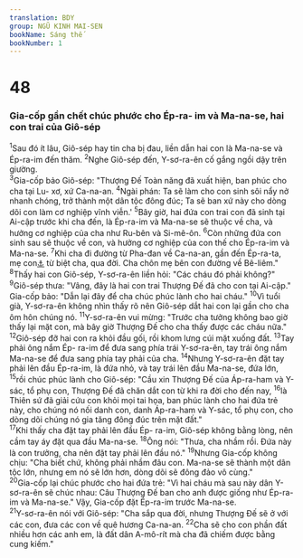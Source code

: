 ```yaml
---
translation: BDY
group: NGŨ KINH MAI-SEN
bookName: Sáng thế 
bookNumber: 1
---
```


<div class="title"><h1>48</h1><h3>Gia-cốp gần chết chúc phước cho Ép-ra- im và Ma-na-se, hai con trai của Giô-sép</h3></div>
<span class="verse sa_48_1"><sup>1</sup>Sau đó ít lâu, Giô-sép hay tin cha bị đau, liền dẫn hai con là Ma-na-se và Ép-ra-im đến thăm. </span>
<span class="verse sa_48_2"><sup>2</sup>Nghe Giô-sép đến, Y-sơ-ra-ên cố gắng ngồi dậy trên giường.<br/></span>
<span class="verse sa_48_3"><sup>3</sup>Gia-cốp bảo Giô-sép: &#34;Thượng Đế Toàn năng đã xuất hiện, ban phúc cho cha tại Lu- xơ, xứ Ca-na-an. </span>
<span class="verse sa_48_4"><sup>4</sup>Ngài phán: Ta sẽ làm cho con sinh sôi nẩy nở nhanh chóng, trở thành một dân tộc đông đúc; Ta sẽ ban xứ này cho dòng dõi con làm cơ nghiệp vĩnh viễn.&#39; </span>
<span class="verse sa_48_5"><sup>5</sup>Bây giờ, hai đứa con trai con đã sinh tại Ai-cập trước khi cha đến, là Ép-ra-im và Ma-na-se sẽ thuộc về cha, và hưởng cơ nghiệp của cha như Ru-bên và Si-mê-ôn. </span>
<span class="verse sa_48_6"><sup>6</sup>Còn những đứa con sinh sau sẽ thuộc về con, và hưởng cơ nghiệp của con thế cho Ép-ra-im và Ma-na-se. </span>
<span class="verse sa_48_7"><sup>7</sup>Khi cha đi đường từ Pha-đan về Ca-na-an, gần đến Ép-ra-ta, mẹ con<a href="#" data-toggle="tooltip" data-placement="bottom" title="Nt Ra-chên">⚓</a> từ biệt cha, qua đời. Cha chôn mẹ bên con đường về Bê-liêm.&#34;<br/></span>
<span class="verse sa_48_8"><sup>8</sup>Thấy hai con Giô-sép, Y-sơ-ra-ên liền hỏi: &#34;Các cháu đó phải không?&#34; </span>
<span class="verse sa_48_9"><sup>9</sup>Giô-sép thưa: &#34;Vâng, đây là hai con trai Thượng Đế đã cho con tại Ai-cập.&#34; Gia-cốp bảo: &#34;Dẫn lại đây để cha chúc phúc lành cho hai cháu.&#34; </span>
<span class="verse sa_48_10"><sup>10</sup>Vì tuổi già, Y-sơ-ra-ên không nhìn thấy rõ nên Giô-sép dắt hai con lại gần cho cha ôm hôn chúng nó. </span>
<span class="verse sa_48_11"><sup>11</sup>Y-sơ-ra-ên vui mừng: &#34;Trước cha tưởng không bao giờ thấy lại mặt con, mà bây giờ Thượng Đế cho cha thấy được các cháu nữa.&#34; </span>
<span class="verse sa_48_12"><sup>12</sup>Giô-sép đỡ hai con ra khỏi đầu gối, rồi khom lưng cúi mặt xuống đất. </span>
<span class="verse sa_48_13"><sup>13</sup>Tay phải ông nắm Ép- ra-im để đưa sang phía trái Y-sơ-ra-ên, tay trái ông nắm Ma-na-se để đưa sang phía tay phải của cha. </span>
<span class="verse sa_48_14"><sup>14</sup>Nhưng Y-sơ-ra-ên đặt tay phải lên đầu Ép-ra-im, là đứa nhỏ, và tay trái lên đầu Ma-na-se, đứa lớn, </span>
<span class="verse sa_48_15"><sup>15</sup>rồi chúc phúc lành cho Giô-sép: &#34;Cầu xin Thượng Đế của Áp-ra-ham và Y-sác, tổ phụ con, Thượng Đế đã chăn dắt con từ khi ra đời cho đến nay, </span>
<span class="verse sa_48_16"><sup>16</sup>là Thiên sứ đã giải cứu con khỏi mọi tai họa, ban phúc lành cho hai đứa trẻ này, cho chúng nó nối danh con, danh Áp-ra-ham và Y-sác, tổ phụ con, cho dòng dõi chúng nó gia tăng đông đúc trên mặt đất.&#34;<br/></span>
<span class="verse sa_48_17"><sup>17</sup>Khi thấy cha đặt tay phải lên đầu Ép- ra-im, Giô-sép không bằng lòng, nên cầm tay áy đặt qua đầu Ma-na-se. </span>
<span class="verse sa_48_18"><sup>18</sup>Ông nói: &#34;Thưa, cha nhầm rồi. Đứa này là con trưởng, cha nên đặt tay phải lên đầu nó.&#34; </span>
<span class="verse sa_48_19"><sup>19</sup>Nhưng Gia-cốp không chịu: &#34;Cha biết chứ, không phải nhầm đâu con. Ma-na-se sẽ thành một dân tộc lớn, nhưng em nó sẽ lớn hơn, dòng dõi sẽ đông đảo vô cùng.&#34;<br/></span>
<span class="verse sa_48_20"><sup>20</sup>Gia-cốp lại chúc phước cho hai đứa trẻ: &#34;Vì hai cháu mà sau này dân Y-sơ-ra-ên sẽ chúc nhau: Câu Thượng Đế ban cho anh được giống như Ép-ra-im và Ma-na-se.&#34; Vậy, Gia-cốp đặt Ép-ra-im trước Ma-na-se.<br/></span>
<span class="verse sa_48_21"><sup>21</sup>Y-sơ-ra-ên nói với Giô-sép: &#34;Cha sắp qua đời, nhưng Thượng Đế sẽ ở với các con, đưa các con về quê hương Ca-na-an. </span>
<span class="verse sa_48_22"><sup>22</sup>Cha sẽ cho con phần đất nhiều hơn các anh em, là đất dân A-mô-rít mà cha đã chiếm được bằng cung kiếm.&#34;</span>
